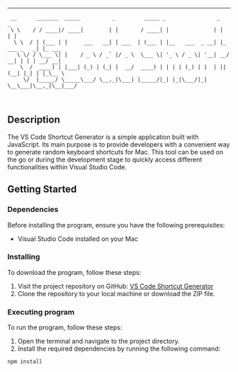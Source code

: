 

---

          
 
 
        
``` 
 __      _______  _____          _         _____ _                _             _       
 \ \    / / ____|/ ____|        | |       / ____| |              | |           | |      
  \ \  / | (___ | |     ___   __| | ___  | (___ | |__   ___  _ __| |_ ___ _   _| |_ ___ 
   \ \/ / \___ \| |    / _ \ / _` |/ _ \  \___ \| '_ \ / _ \| '__| __/ __| | | | __/ __|
    \  /  ____) | |___| (_) | (_| |  __/  ____) | | | | (_) | |  | || (__| |_| | |_\__ \
     \/  |_____/ \_____\___/ \__,_|\___| |_____/|_| |_|\___/|_|   \__\___|\__,_|\__|___/
                                                                                        
                                                                                        
   ``` 
                                                                                        
                                                                                        
                                                                                   
                                                                                        
                                                                                                                                                      

## Description

The VS Code Shortcut Generator is a simple application built with JavaScript. Its main purpose is to provide developers with a convenient way to generate random keyboard shortcuts for Mac. This tool can be used on the go or during the development stage to quickly access different functionalities within Visual Studio Code.

## Getting Started

### Dependencies

Before installing the program, ensure you have the following prerequisites:

- Visual Studio Code installed on your Mac

### Installing

To download the program, follow these steps:

1. Visit the project repository on GitHub: [VS Code Shortcut Generator](<(https://github.com/charleslamb212/vs-gen)>)
2. Clone the repository to your local machine or download the ZIP file.

### Executing program

To run the program, follow these steps:

1. Open the terminal and navigate to the project directory.
2. Install the required dependencies by running the following command:

```shell
npm install
```
